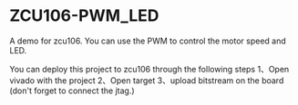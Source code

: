 # ZCU106-PWM_LED
A demo for zcu106. You can use the PWM to control the  motor speed and LED.



You can deploy this project to zcu106 through the following steps
1、Open vivado with the project
2、Open target
3、upload bitstream on the board (don't forget to connect the jtag.)
